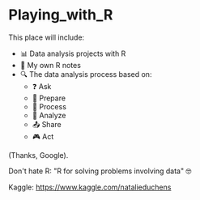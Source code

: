 # Playing_with_R
This place will include: 
* 📊 Data analysis projects with R
* 📝 My own R notes
* 🔍 The data analysis process based on:
    * ❓ Ask 
    * 🍳 Prepare
    * 🧹 Process
    * 👀 Analyze
    * 📤 Share
    * 🎮 Act

(Thanks, Google).  

Don't hate R: "R for solving problems involving data" 🤓

Kaggle: https://www.kaggle.com/natalieduchens 
